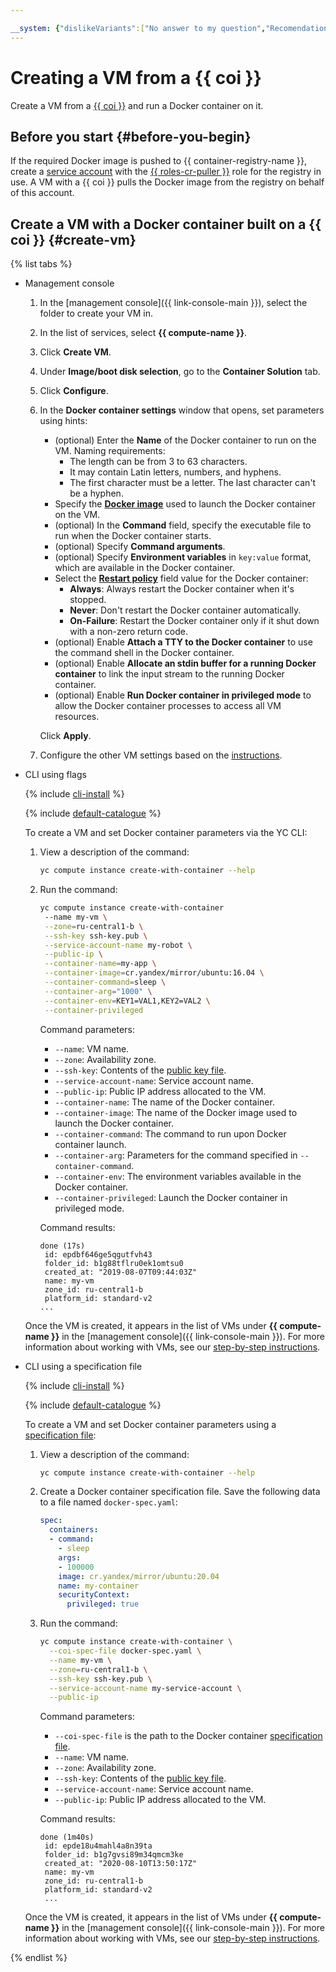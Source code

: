```yaml
---

__system: {"dislikeVariants":["No answer to my question","Recomendations didn't help","The content doesn't match title","Other"]}
---
```

# Creating a VM from a {{ coi }}

Create a VM from a [{{ coi }}](../concepts/index.md) and run a Docker container on it.

## Before you start {#before-you-begin}

If the required Docker image is pushed to {{ container-registry-name }}, create a [service account](../../iam/operations/sa/create.md) with the [{{ roles-cr-puller }}](../../container-registry/security/index.md#choosing-roles) role for the registry in use. A VM with a {{ coi }} pulls the Docker image from the registry on behalf of this account.

## Create a VM with a Docker container built on a {{ coi }} {#create-vm}

{% list tabs %}

- Management console

    1. In the [management console]({{ link-console-main }}), select the folder to create your VM in.
    1. In the list of services, select **{{ compute-name }}**.
    1. Click **Create VM**.
    1. Under **Image/boot disk selection**, go to the **Container Solution** tab.
    1. Click **Configure**.
    1. In the **Docker container settings** window that opens, set parameters using hints:
       * (optional) Enter the **Name** of the Docker container to run on the VM. Naming requirements:
          * The length can be from 3 to 63 characters.
          * It may contain Latin letters, numbers, and hyphens.
          * The first character must be a letter. The last character can't be a hyphen.
       * Specify the [**Docker image**](../concepts/index.md#docker-image) used to launch the Docker container on the VM.
       * (optional) In the **Command** field, specify the executable file to run when the Docker container starts.
       * (optional) Specify **Command arguments**.
       * (optional) Specify **Environment variables** in `key:value` format, which are available in the Docker container.
       * Select the [**Restart policy**](../concepts/index.md#restart-policy) field value for the Docker container:
          * **Always**: Always restart the Docker container when it's stopped.
          * **Never**: Don't restart the Docker container automatically.
          * **On-Failure**: Restart the Docker container only if it shut down with a non-zero return code.
       * (optional) Enable **Attach a TTY to the Docker container** to use the command shell in the Docker container.
       * (optional) Enable **Allocate an stdin buffer for a running Docker container** to link the input stream to the running Docker container.
       * (optional) Enable **Run Docker container in privileged mode** to allow the Docker container processes to access all VM resources.
       
       Click **Apply**.
    1. Configure the other VM settings based on the [instructions](../../compute/operations/vm-create/create-linux-vm.md).

- CLI using flags

    {% include [cli-install](../../_includes/cli-install.md) %}

    {% include [default-catalogue](../../_includes/default-catalogue.md) %}

    To create a VM and set Docker container parameters via the YC CLI:

    1. View a description of the command:

        ```bash
        yc compute instance create-with-container --help
        ```

    1. Run the command:

        ```bash
        yc compute instance create-with-container
         --name my-vm \
         --zone=ru-central1-b \
         --ssh-key ssh-key.pub \
         --service-account-name my-robot \
         --public-ip \
         --container-name=my-app \
         --container-image=cr.yandex/mirror/ubuntu:16.04 \
         --container-command=sleep \
         --container-arg="1000" \
         --container-env=KEY1=VAL1,KEY2=VAL2 \
         --container-privileged
        ```

        Command parameters:
        - `--name`: VM name.
        - `--zone`: Availability zone.
        - `--ssh-key`: Contents of the [public key file](../../compute/quickstart/quick-create-linux.md#create-ssh).
        - `--service-account-name`: Service account name.
        - `--public-ip`: Public IP address allocated to the VM.
        - `--container-name`: The name of the Docker container.
        - `--container-image`: The name of the Docker image used to launch the Docker container.
        - `--container-command`: The command to run upon Docker container launch.
        - `--container-arg`: Parameters for the command specified in `--container-command`.
        - `--container-env`: The environment variables available in the Docker container.
        - `--container-privileged`: Launch the Docker container in privileged mode.

        Command results:

        ```
        done (17s)
         id: epdbf646ge5qgutfvh43
         folder_id: b1g88tflru0ek1omtsu0
         created_at: "2019-08-07T09:44:03Z"
         name: my-vm
         zone_id: ru-central1-b
         platform_id: standard-v2
        ...
        ```

    Once the VM is created, it appears in the list of VMs under **{{ compute-name }}** in the [management console]({{ link-console-main }}). For more information about working with VMs, see our [step-by-step instructions](../../compute/operations/index.md).

- CLI using a specification file

    {% include [cli-install](../../_includes/cli-install.md) %}

    {% include [default-catalogue](../../_includes/default-catalogue.md) %}

    To create a VM and set Docker container parameters using a [specification file](../concepts/index.md#coi-specification):

    1. View a description of the command:

        ```bash
        yc compute instance create-with-container --help
        ```

    1. Create a Docker container specification file. Save the following data to a file named `docker-spec.yaml`:

        ```yaml
        spec:
          containers:
          - command:
            - sleep
            args:
            - 100000
            image: cr.yandex/mirror/ubuntu:20.04
            name: my-container
            securityContext:
              privileged: true
        ```

    1. Run the command:

        ```bash
        yc compute instance create-with-container \
          --coi-spec-file docker-spec.yaml \
          --name my-vm \
          --zone=ru-central1-b \
          --ssh-key ssh-key.pub \
          --service-account-name my-service-account \
          --public-ip
        ```

       Command parameters:
       - `--coi-spec-file` is the path to the Docker container [specification file](../concepts/index.md#coi-specification).
       - `--name`: VM name.
       - `--zone`: Availability zone.
       - `--ssh-key`: Contents of the [public key file](../../compute/quickstart/quick-create-linux.md#create-ssh).
       - `--service-account-name`: Service account name.
       - `--public-ip`: Public IP address allocated to the VM.

       Command results:

       ```
       done (1m40s)
        id: epde18u4mahl4a8n39ta
        folder_id: b1g7gvsi89m34qmcm3ke
        created_at: "2020-08-10T13:50:17Z"
        name: my-vm
        zone_id: ru-central1-b
        platform_id: standard-v2
        ...
       ```

    Once the VM is created, it appears in the list of VMs under **{{ compute-name }}** in the [management console]({{ link-console-main }}). For more information about working with VMs, see our [step-by-step instructions](../../compute/operations/index.md).

{% endlist %}

